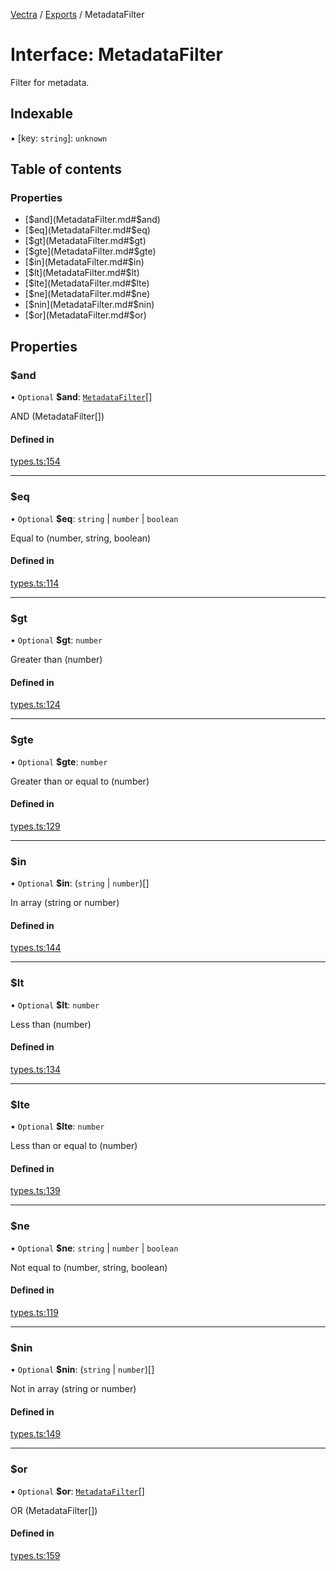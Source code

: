 [Vectra](../README.md) / [Exports](../modules.md) / MetadataFilter

# Interface: MetadataFilter

Filter for metadata.

## Indexable

▪ [key: `string`]: `unknown`

## Table of contents

### Properties

- [$and](MetadataFilter.md#$and)
- [$eq](MetadataFilter.md#$eq)
- [$gt](MetadataFilter.md#$gt)
- [$gte](MetadataFilter.md#$gte)
- [$in](MetadataFilter.md#$in)
- [$lt](MetadataFilter.md#$lt)
- [$lte](MetadataFilter.md#$lte)
- [$ne](MetadataFilter.md#$ne)
- [$nin](MetadataFilter.md#$nin)
- [$or](MetadataFilter.md#$or)

## Properties

### $and

• `Optional` **$and**: [`MetadataFilter`](MetadataFilter.md)[]

AND (MetadataFilter[])

#### Defined in

[types.ts:154](https://github.com/bartonmalow/vectra/blob/418123d/src/types.ts#L154)

___

### $eq

• `Optional` **$eq**: `string` \| `number` \| `boolean`

Equal to (number, string, boolean)

#### Defined in

[types.ts:114](https://github.com/bartonmalow/vectra/blob/418123d/src/types.ts#L114)

___

### $gt

• `Optional` **$gt**: `number`

Greater than (number)

#### Defined in

[types.ts:124](https://github.com/bartonmalow/vectra/blob/418123d/src/types.ts#L124)

___

### $gte

• `Optional` **$gte**: `number`

Greater than or equal to (number)

#### Defined in

[types.ts:129](https://github.com/bartonmalow/vectra/blob/418123d/src/types.ts#L129)

___

### $in

• `Optional` **$in**: (`string` \| `number`)[]

In array (string or number)

#### Defined in

[types.ts:144](https://github.com/bartonmalow/vectra/blob/418123d/src/types.ts#L144)

___

### $lt

• `Optional` **$lt**: `number`

Less than (number)

#### Defined in

[types.ts:134](https://github.com/bartonmalow/vectra/blob/418123d/src/types.ts#L134)

___

### $lte

• `Optional` **$lte**: `number`

Less than or equal to (number)

#### Defined in

[types.ts:139](https://github.com/bartonmalow/vectra/blob/418123d/src/types.ts#L139)

___

### $ne

• `Optional` **$ne**: `string` \| `number` \| `boolean`

Not equal to (number, string, boolean)

#### Defined in

[types.ts:119](https://github.com/bartonmalow/vectra/blob/418123d/src/types.ts#L119)

___

### $nin

• `Optional` **$nin**: (`string` \| `number`)[]

Not in array (string or number)

#### Defined in

[types.ts:149](https://github.com/bartonmalow/vectra/blob/418123d/src/types.ts#L149)

___

### $or

• `Optional` **$or**: [`MetadataFilter`](MetadataFilter.md)[]

OR (MetadataFilter[])

#### Defined in

[types.ts:159](https://github.com/bartonmalow/vectra/blob/418123d/src/types.ts#L159)
